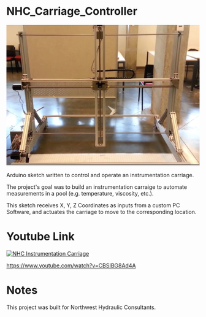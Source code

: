 # NHC_Carriage_Controller

![alt tag](NHC_Carriage.jpg)

Arduino sketch written to control and operate an instrumentation carriage.

The project's goal was to build an instrumentation carraige to automate measurements in a pool (e.g. temperature, viscosity, etc.).

This sketch receives X, Y, Z Coordinates as inputs from a custom PC Software, and actuates the carriage to move to the corresponding location.

# Youtube Link
[![NHC Instrumentation Carriage](http://share.gifyoutube.com/mlJk3X.gif)](https://www.youtube.com/watch?v=CBSIBG8Ad4A)

https://www.youtube.com/watch?v=CBSIBG8Ad4A


# Notes
This project was built for Northwest Hydraulic Consultants.
